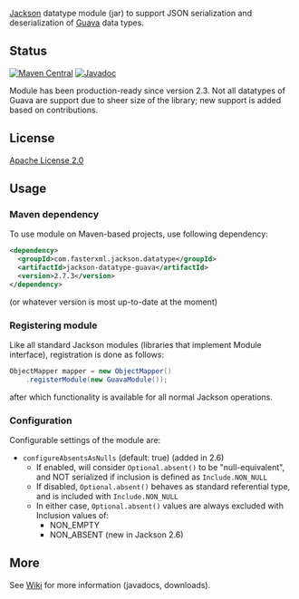 [Jackson](../../../jackson) datatype module (jar)
to support JSON serialization and deserialization of
[Guava](http://code.google.com/p/guava-libraries/) data types.

## Status

[![Maven Central](https://maven-badges.herokuapp.com/maven-central/com.fasterxml.jackson.datatype/jackson-datatype-guava/badge.svg)](https://maven-badges.herokuapp.com/maven-central/com.fasterxml.jackson.datatype/jackson-datatype-guava/)
[![Javadoc](https://javadoc.io/badge/com.fasterxml.jackson.datatype/jackson-datatype-guava.svg)](http://www.javadoc.io/doc/com.fasterxml.jackson.datatype/jackson-datatype-guava)

Module has been production-ready since version 2.3.
Not all datatypes of Guava are support due to sheer size of the library; new support is added based on contributions.

## License

[Apache License 2.0](http://www.apache.org/licenses/LICENSE-2.0.txt)

## Usage

### Maven dependency

To use module on Maven-based projects, use following dependency:

```xml
<dependency>
  <groupId>com.fasterxml.jackson.datatype</groupId>
  <artifactId>jackson-datatype-guava</artifactId>
  <version>2.7.3</version>
</dependency>
```

(or whatever version is most up-to-date at the moment)

### Registering module

Like all standard Jackson modules (libraries that implement Module interface), registration is done as follows:

```java
ObjectMapper mapper = new ObjectMapper()
    .registerModule(new GuavaModule());
```

after which functionality is available for all normal Jackson operations.

### Configuration

Configurable settings of the module are:

* `configureAbsentsAsNulls` (default: true) (added in 2.6)
    * If enabled, will consider `Optional.absent()` to be "null-equivalent", and NOT serialized if inclusion is defined as `Include.NON_NULL`
    * If disabled, `Optional.absent()` behaves as standard referential type, and is included with `Include.NON_NULL`
    * In either case, `Optional.absent()` values are always excluded with Inclusion values of:
        * NON_EMPTY
        * NON_ABSENT (new in Jackson 2.6)

## More

See [Wiki](../../../wiki) for more information (javadocs, downloads).

